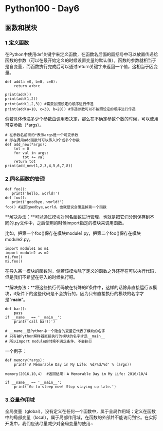# Python100 - Day6

## 函数和模块


### 1.定义函数

在Python中使用def关键字来定义函数，在函数名后面的圆括号中可以放置传递给函数的参数（可以在最开始定义的时候设置变量的默认值）。函数的参数就相当于是自变量，而函数执行完成后可以通过return关键字来返回一个值，这相当于因变量。

	def add(a =0, b=0, c=0):
		return a+b+c
	
	print(add())
	print(add(1,2))
	print(add(1,2,3)) #需要按照设定的顺序进行传递
	print(add(a=10, c=30, b=20)) #传递参数可以不按照设定的顺序进行传递

倘若具体传递多少个参数由调用者决定，那么在不确定参数个数的时候，可以使用可变参数（*args）。

	# 在参数名前面的*表示args是一个可变参数
	# 即在调用add函数时可以传入0个或多个参数
	def add_new(*args):
	    tot = 0
	    for val in args:
	        tot += val
	    return tot
	print(add_new(1,2,3,4,5,6,7,8))


### 2.同名函数的管理

	def foo():
 	   print('hello, world!')
	def foo():
 	   print('goodbye, world!')
	foo() #返回goodbye,world，也就是说会覆盖掉第一个函数

**解决办法：**可以通过模块对同名函数进行管理，也就是把它们分别保存到不同的.py文件中，之后使用的时候import指定的模块来调用函数。

比如，把第一个foo()保存在模块module1.py，把第二个foo()保存在模块module2.py。
	
	import module1 as m1
	import module2 as m2
	m1.foo()
	m2.foo()

在导入某一模块的函数时，倘若该模块除了定义的函数之外还存在可以执行代码，但是我们不希望在导入的时候执行呀。

**解决办法：**将这些执行代码放在特殊的if条件中，这样的话除非直接运行该模块，if条件下的这些代码是不会执行的，因为只有直接执行的模块的名字才是“__main__”。

	def bar():
		pass
	if __name__ == '__main__':
    	print('call bar()')

	# __name__是Python中一个隐含的变量它代表了模块的名字
	# 只有被Python解释器直接执行的模块的名字才是__main__
	# 所以Import module的时候不满足条件，不会执行

一个例子：

	def memory(*args):
    	print('A Memorable Day in My Life: %d/%d/%d' % (args))

	memory(2016,10,4)  #返回结果：A Memorable Day in My Life: 2016/10/4

	if __name__ == '__main__':
    	print('Go to sleep now! Stop staying up late.')

### 3.变量作用域

全局变量（global），没有定义在任何一个函数中，属于全局作用域；定义在函数中的局部变量（local），属于局部作用域，在函数的外部并不能访问到它。在实际开发中，我们应该尽量减少对全局变量的使用~





